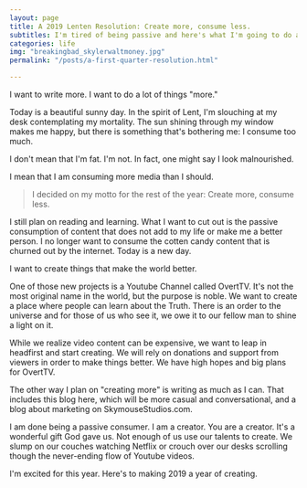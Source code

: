 ```yaml
---
layout: page
title: A 2019 Lenten Resolution: Create more, consume less.
subtitles: I'm tired of being passive and here's what I'm going to do about it.
categories: life
img: "breakingbad_skylerwaltmoney.jpg"
permalink: "/posts/a-first-quarter-resolution.html"

---
```


I want to write more. I want to do a lot of things "more."

Today is a beautiful sunny day. In the spirit of Lent, I'm slouching at my desk contemplating my mortality. The sun shining through my window makes me happy, but there is something that's bothering me: I consume too much.

I don't mean that I'm fat. I'm not. In fact, one might say I look malnourished.

I mean that I am consuming more media than I should. 

>I decided on my motto for the rest of the year: Create more, consume less. 

I still plan on reading and learning. What I want to cut out is the passive consumption of content that does not add to my life or make me a better person. I no longer want to consume the cotten candy content that is churned out by the internet. Today is a new day.

I want to create things that make the world better.

One of those new projects is a Youtube Channel called OvertTV. It's not the most original name in the world, but the purpose is noble. We want to create a place where people can learn about the Truth. There is an order to the universe and for those of us who see it, we owe it to our fellow man to shine a light on it.

While we realize video content can be expensive, we want to leap in headfirst and start creating. We will rely on donations and support from viewers in order to make things better. We have high hopes and big plans for OvertTV.

The other way I plan on "creating more" is writing as much as I can. That includes this blog here, which will be more casual and conversational, and a blog about marketing on SkymouseStudios.com. 

I am done being a passive consumer. I am a creator. You are a creator. It's a wonderful gift God gave us. Not enough of us use our talents to create. We slump on our couches watching Netflix or crouch over our desks scrolling though the never-ending flow of Youtube videos.

I'm excited for this year. Here's to making 2019 a year of creating.